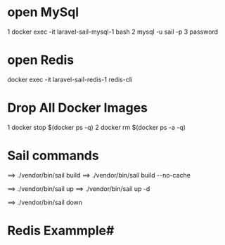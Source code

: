 <!-- Docker -->

# open MySql

1 docker exec -it laravel-sail-mysql-1 bash
2 mysql -u sail -p
3 password

# open Redis

docker exec -it laravel-sail-redis-1 redis-cli

# Drop All Docker Images

1 docker stop $(docker ps -q)
2 docker rm $(docker ps -a -q)

# Sail commands

==> ./vendor/bin/sail build
==> ./vendor/bin/sail build --no-cache

==> ./vendor/bin/sail up
==> ./vendor/bin/sail up -d

==> ./vendor/bin/sail down

# Redis Exammple#

<!-- Route::get('/redis', static function (): void {
Cache::store('redis')->put('nada', 'test is here', 600);
$value = Cache::store('redis')->get('nada');
echo $value;  
 }); -->
